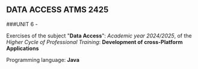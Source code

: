 ## DATA ACCESS ATMS 2425

###UNIT 6 - 

Exercises of the subject "**Data Access**": *Academic year 2024/2025*, of the *Higher Cycle of Professional Training*: **Development of cross-Platform Applications**

Programming language: **Java**
